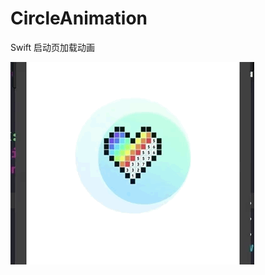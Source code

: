 # CircleAnimation
Swift 启动页加载动画

![这里写图片描述](https://github.com/LSnumber1/CircleAnimation/blob/master/pre.gif)
